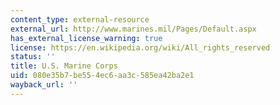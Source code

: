 ```yaml
---
content_type: external-resource
external_url: http://www.marines.mil/Pages/Default.aspx
has_external_license_warning: true
license: https://en.wikipedia.org/wiki/All_rights_reserved
status: ''
title: U.S. Marine Corps
uid: 080e35b7-be55-4ec6-aa3c-585ea42ba2e1
wayback_url: ''
---
```

